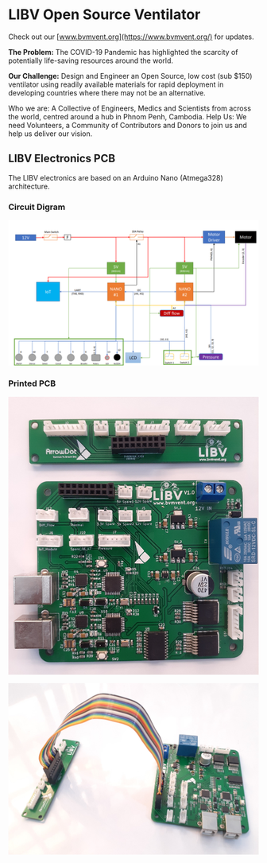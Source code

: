 # LIBV Open Source Ventilator

Check out our [www.bvmvent.org](https://www.bvmvent.org/) for updates.

**The Problem:** The COVID-19 Pandemic has highlighted the scarcity of potentially life-saving resources around the world.

**Our Challenge:** Design and Engineer an Open Source, low cost (sub $150) ventilator using readily available materials for rapid deployment in developing countries where there may not be an alternative.

Who we are: A Collective of Engineers, Medics and Scientists from across the world, centred around a hub in Phnom Penh, Cambodia.
Help Us: We need Volunteers, a Community of Contributors and Donors to join us and help us deliver our vision.

## LIBV Electronics PCB

The LIBV electronics are based on an Arduino Nano (Atmega328) architecture.

### Circuit Digram

<p align="center">
  <img width=auto height=auto src="https://github.com/LIBVproject/LIBV-ventilator-pcb/blob/master/LIBV-circuit-diagram.png">
</p>

### Printed PCB

<p align="center">
  <img width=auto height=auto src="https://github.com/LIBVproject/LIBV-ventilator-pcb/blob/master/LIBV-pcb.jpg">
</p>


<p align="center">
  <img width=auto height=auto src="https://github.com/LIBVproject/LIBV-ventilator-pcb/blob/master/LIBV-pcb-wired.jpg">
</p>
